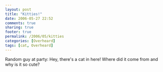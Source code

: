 ```yaml
---
layout: post
title: "Kitties!"
date: 2006-05-27 22:52
comments: true
sharing: true
footer: true
permalink: /2006/05/kitties
categories: [Overheard]
tags: [cat, Overheard]
---
```

Random guy at party:  Hey, there's a cat in here!  Where did it come from and why is it so cute?

